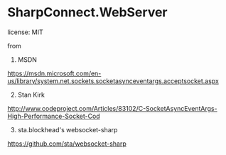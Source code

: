 # SharpConnect.WebServer
license: MIT

from 

1) MSDN 

https://msdn.microsoft.com/en-us/library/system.net.sockets.socketasynceventargs.acceptsocket.aspx

2) Stan Kirk

http://www.codeproject.com/Articles/83102/C-SocketAsyncEventArgs-High-Performance-Socket-Cod

3) sta.blockhead's websocket-sharp

https://github.com/sta/websocket-sharp


